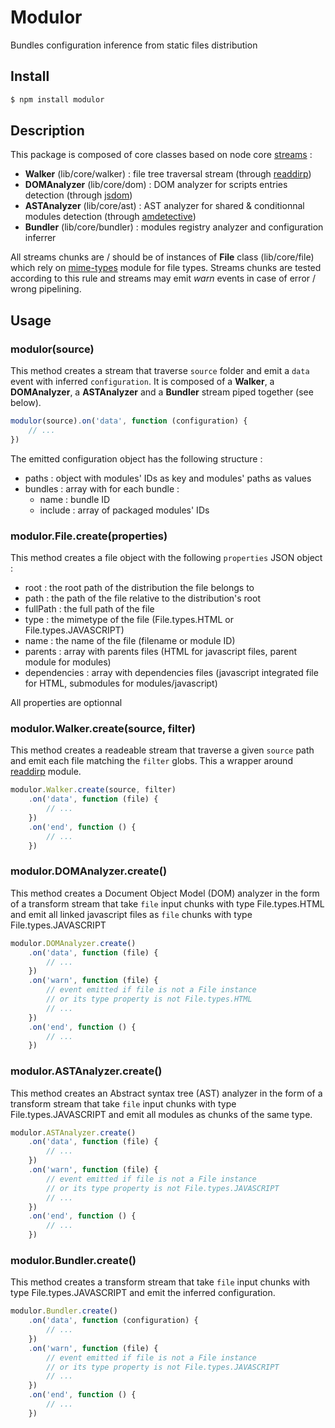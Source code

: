 # Modulor

Bundles configuration inference from static files distribution

## Install

```bash
$ npm install modulor
```

## Description

This package is composed of core classes based on node core [streams](https://nodejs.org/api/stream.html) :
- **Walker** (lib/core/walker) : file tree traversal stream (through [readdirp](https://github.com/thlorenz/readdirp))
- **DOMAnalyzer** (lib/core/dom) : DOM analyzer for scripts entries detection (through [jsdom](https://github.com/tmpvar/jsdom))
- **ASTAnalyzer** (lib/core/ast) : AST analyzer for shared & conditionnal modules detection (through [amdetective](https://github.com/mixu/amdetective))
- **Bundler** (lib/core/bundler) : modules registry analyzer and configuration inferrer

All streams chunks are / should be of instances of **File** class (lib/core/file) which rely on [mime-types](https://github.com/jshttp/mime-types) module for file types.
Streams chunks are tested according to this rule and streams may emit _warn_ events in case of error / wrong pipelining.  

## Usage

### modulor(source)

This method creates a stream that traverse `source` folder and emit a `data` event with inferred `configuration`. 
It is composed of a **Walker**, a **DOMAnalyzer**, a **ASTAnalyzer** and a **Bundler** stream piped together (see below). 

```js
modulor(source).on('data', function (configuration) {
    // ...
})
```

The emitted configuration object has the following structure : 
- paths : object with modules' IDs as key and modules' paths as values
- bundles : array with for each bundle :
	- name : bundle ID
	- include : array of packaged modules' IDs


### modulor.File.create(properties)

This method creates a file object with the following `properties` JSON object :
- root : the root path of the distribution the file belongs to
- path : the path of the file relative to the distribution's root
- fullPath : the full path of the file
- type : the mimetype of the file (File.types.HTML or File.types.JAVASCRIPT)
- name : the name of the file (filename or module ID)
- parents : array with parents files (HTML for javascript files, parent module for modules)
- dependencies : array with dependencies files (javascript integrated file for HTML, submodules for modules/javascript)

All properties are optionnal

### modulor.Walker.create(source, filter)

This method creates a readeable stream that traverse a given `source` path and emit each file matching the `filter` globs. 
This a wrapper around [readdirp](https://github.com/thlorenz/readdirp) module.

```js
modulor.Walker.create(source, filter)
	.on('data', function (file) {
    	// ...
	})
	.on('end', function () {
    	// ...
	})
```

### modulor.DOMAnalyzer.create()

This method creates a Document Object Model (DOM) analyzer in the form of a transform stream that take `file` input chunks with type File.types.HTML and emit all linked javascript files as `file` chunks with type File.types.JAVASCRIPT

```js
modulor.DOMAnalyzer.create()
	.on('data', function (file) {
    	// ...
	})
	.on('warn', function (file) {
    	// event emitted if file is not a File instance 
    	// or its type property is not File.types.HTML
    	// ...
	})
	.on('end', function () {
    	// ...
	})
```

### modulor.ASTAnalyzer.create()

This method creates an Abstract syntax tree (AST) analyzer in the form of a transform stream that take `file` input chunks with type File.types.JAVASCRIPT and emit all modules as chunks of the same type.

```js
modulor.ASTAnalyzer.create()
	.on('data', function (file) {
    	// ...
	})
	.on('warn', function (file) {
    	// event emitted if file is not a File instance
    	// or its type property is not File.types.JAVASCRIPT
    	// ...
	})
	.on('end', function () {
    	// ...
	})
```

### modulor.Bundler.create()

This method creates a transform stream that take `file` input chunks with type File.types.JAVASCRIPT and emit the inferred configuration.

```js
modulor.Bundler.create()
	.on('data', function (configuration) {
    	// ...
	})
	.on('warn', function (file) {
    	// event emitted if file is not a File instance
    	// or its type property is not File.types.JAVASCRIPT
    	// ...
	})
	.on('end', function () {
    	// ...
	})
```
